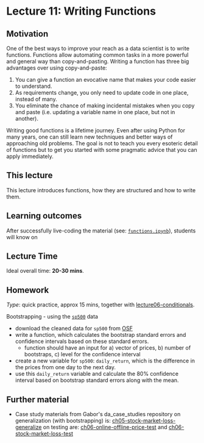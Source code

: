 # Lecture 11: Writing Functions

## Motivation

One of the best ways to improve your reach as a data scientist is to write functions. Functions allow automating common tasks in a more powerful and general way than copy-and-pasting. Writing a function has three big advantages over using copy-and-paste:

1. You can give a function an evocative name that makes your code easier to understand.
2. As requirements change, you only need to update code in one place, instead of many.
3. You eliminate the chance of making incidental mistakes when you copy and paste (i.e. updating a variable name in one place, but not in another).

Writing good functions is a lifetime journey. Even after using Python for many years, one can still learn new techniques and better ways of approaching old problems. The goal is not to teach you every esoteric detail of functions but to get you started with some pragmatic advice that you can apply immediately.

## This lecture

This lecture introduces functions, how they are structured and how to write them.


## Learning outcomes
After successfully live-coding the material (see: [`functions.ipynb`](https://github.com/gabors-data-analysis/da-coding-python/blob/main/lecture08-functions/functions.ipynb)), students will know on



## Lecture Time

Ideal overall time: **20-30 mins**.


## Homework

*Type*: quick practice, approx 15 mins, together with [lecture06-conditionals](https://github.com/gabors-data-analysis/da-coding-python/edit/main/lecture06-conditionals).

Bootstrapping - using the [`sp500`](https://gabors-data-analysis.com/datasets/#sp500) data

  - download the cleaned data for `sp500` from [OSF](https://osf.io/h64z2/)
  - write a function, which calculates the bootstrap standard errors and confidence intervals based on these standard errors.
    - function should have an input for a) vector of prices, b) number of bootstraps, c) level for the confidence interval
  - create a new variable for `sp500`: `daily_return`, which is the difference in the prices from one day to the next day.
  - use this `daily_return` variable and calculate the 80% confidence interval based on bootstrap standard errors along with the mean.


## Further material

  - Case study materials from Gabor's da_case_studies repository on generalization (with bootstrapping) is: [ch05-stock-market-loss-generalize](https://github.com/gabors-data-analysis/da_case_studies/tree/master/ch05-stock-market-loss-generalize) on testing are: [ch06-online-offline-price-test](https://github.com/gabors-data-analysis/da_case_studies/tree/master/ch06-online-offline-price-test) and [ch06-stock-market-loss-test](https://github.com/gabors-data-analysis/da_case_studies/tree/master/ch06-stock-market-loss-test)
